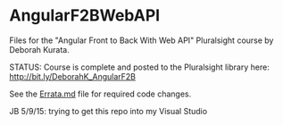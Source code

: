 # AngularF2BWebAPI
Files for the "Angular Front to Back With Web API" Pluralsight course by Deborah Kurata.

STATUS: Course is complete and posted to the Pluralsight library here: http://bit.ly/DeborahK_AngularF2B

See the [Errata.md](https://github.com/DeborahK/AngularF2BWebAPI/blob/master/errata.md) file for required code changes.

JB 5/9/15: trying to get this repo into my Visual Studio  
